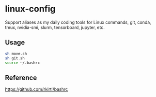 # linux-config

Support aliases as my daily coding tools for Linux commands, git, conda, tmux, nvidia-smi, slurm, tensorboard, jupyter, etc. 

## Usage
```bash
sh move.sh
sh git.sh
source ~/.bashrc
```

## Reference
https://github.com/rkirti/bashrc

